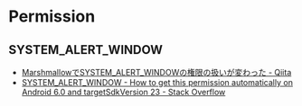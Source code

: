 Permission
================================

SYSTEM_ALERT_WINDOW
--------------------------------

* [MarshmallowでSYSTEM_ALERT_WINDOWの権限の扱いが変わった - Qiita](http://qiita.com/chibatching/items/add5e50921c2da5ee1c7)
* [SYSTEM_ALERT_WINDOW - How to get this permission automatically on Android 6.0 and targetSdkVersion 23 - Stack Overflow](http://stackoverflow.com/questions/36016369/system-alert-window-how-to-get-this-permission-automatically-on-android-6-0-an/36019034)
